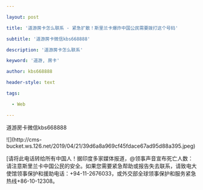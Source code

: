 ---
layout: post
title: '道游房卡怎么联系 - 紧急扩散！斯里兰卡爆炸中国公民需要拨打这个号码'
subtitle: '道游房卡微信kbs668888'
description: '道游房卡怎么联系'
keyword: '道游, 房卡'
author: kbs668888
header-style: text
tags:
  - Web
---
道游房卡微信kbs668888

![](http://cms-
bucket.ws.126.net/2019/04/21/39d6a8a969cf45fdace67ad95d88a395.jpeg)

[请将此电话转给所有中国人！据印度多家媒体报道，@领事声音宣布死亡人数：请注意斯里兰卡中国公民的安全。如果您需要紧急帮助或报告失去联系，请致电大使馆领事保护和援助电话：+94-11-2676033，或外交部全球领事保护和服务紧急热线+86-10-12308。

